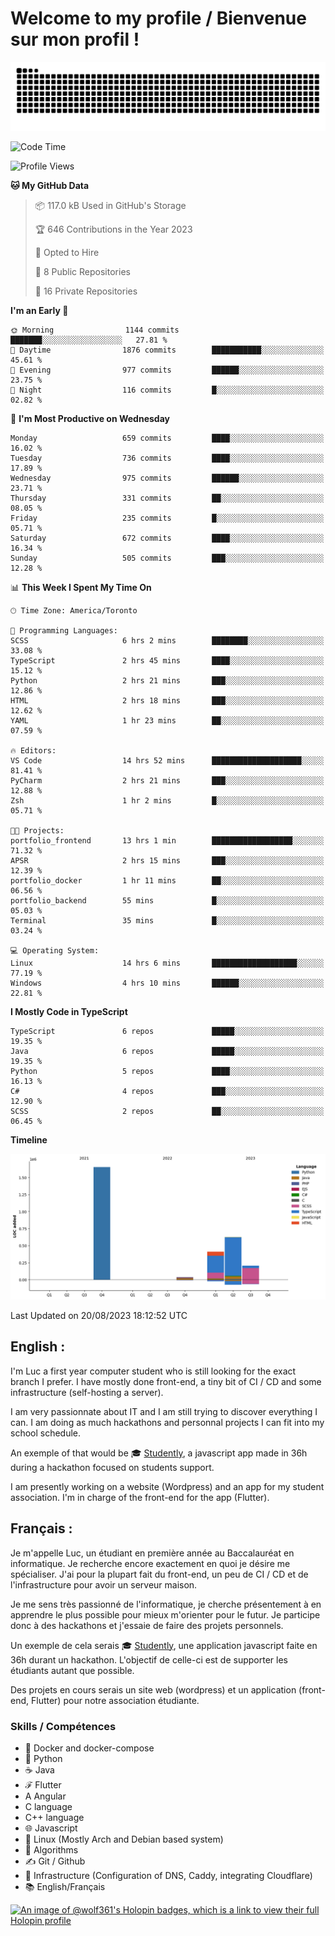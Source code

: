 # Welcome to my profile / Bienvenue sur mon profil !

![snake gif](https://github.com/wolf-361/wolf-361/blob/output/github-contribution-grid-snake.svg)

<!--START_SECTION:waka-->
![Code Time](http://img.shields.io/badge/Code%20Time-273%20hrs%2023%20mins-blue)

![Profile Views](http://img.shields.io/badge/Profile%20Views-0-blue)

**🐱 My GitHub Data** 

> 📦 117.0 kB Used in GitHub's Storage 
 > 
> 🏆 646 Contributions in the Year 2023
 > 
> 💼 Opted to Hire
 > 
> 📜 8 Public Repositories 
 > 
> 🔑 16 Private Repositories 
 > 
**I'm an Early 🐤** 

```text
🌞 Morning                1144 commits        ███████░░░░░░░░░░░░░░░░░░   27.81 % 
🌆 Daytime                1876 commits        ███████████░░░░░░░░░░░░░░   45.61 % 
🌃 Evening                977 commits         ██████░░░░░░░░░░░░░░░░░░░   23.75 % 
🌙 Night                  116 commits         █░░░░░░░░░░░░░░░░░░░░░░░░   02.82 % 
```
📅 **I'm Most Productive on Wednesday** 

```text
Monday                   659 commits         ████░░░░░░░░░░░░░░░░░░░░░   16.02 % 
Tuesday                  736 commits         ████░░░░░░░░░░░░░░░░░░░░░   17.89 % 
Wednesday                975 commits         ██████░░░░░░░░░░░░░░░░░░░   23.71 % 
Thursday                 331 commits         ██░░░░░░░░░░░░░░░░░░░░░░░   08.05 % 
Friday                   235 commits         █░░░░░░░░░░░░░░░░░░░░░░░░   05.71 % 
Saturday                 672 commits         ████░░░░░░░░░░░░░░░░░░░░░   16.34 % 
Sunday                   505 commits         ███░░░░░░░░░░░░░░░░░░░░░░   12.28 % 
```


📊 **This Week I Spent My Time On** 

```text
🕑︎ Time Zone: America/Toronto

💬 Programming Languages: 
SCSS                     6 hrs 2 mins        ████████░░░░░░░░░░░░░░░░░   33.08 % 
TypeScript               2 hrs 45 mins       ████░░░░░░░░░░░░░░░░░░░░░   15.12 % 
Python                   2 hrs 21 mins       ███░░░░░░░░░░░░░░░░░░░░░░   12.86 % 
HTML                     2 hrs 18 mins       ███░░░░░░░░░░░░░░░░░░░░░░   12.62 % 
YAML                     1 hr 23 mins        ██░░░░░░░░░░░░░░░░░░░░░░░   07.59 % 

🔥 Editors: 
VS Code                  14 hrs 52 mins      ████████████████████░░░░░   81.41 % 
PyCharm                  2 hrs 21 mins       ███░░░░░░░░░░░░░░░░░░░░░░   12.88 % 
Zsh                      1 hr 2 mins         █░░░░░░░░░░░░░░░░░░░░░░░░   05.71 % 

🐱‍💻 Projects: 
portfolio_frontend       13 hrs 1 min        ██████████████████░░░░░░░   71.32 % 
APSR                     2 hrs 15 mins       ███░░░░░░░░░░░░░░░░░░░░░░   12.39 % 
portfolio_docker         1 hr 11 mins        ██░░░░░░░░░░░░░░░░░░░░░░░   06.56 % 
portfolio_backend        55 mins             █░░░░░░░░░░░░░░░░░░░░░░░░   05.03 % 
Terminal                 35 mins             █░░░░░░░░░░░░░░░░░░░░░░░░   03.24 % 

💻 Operating System: 
Linux                    14 hrs 6 mins       ███████████████████░░░░░░   77.19 % 
Windows                  4 hrs 10 mins       ██████░░░░░░░░░░░░░░░░░░░   22.81 % 
```

**I Mostly Code in TypeScript** 

```text
TypeScript               6 repos             █████░░░░░░░░░░░░░░░░░░░░   19.35 % 
Java                     6 repos             █████░░░░░░░░░░░░░░░░░░░░   19.35 % 
Python                   5 repos             ████░░░░░░░░░░░░░░░░░░░░░   16.13 % 
C#                       4 repos             ███░░░░░░░░░░░░░░░░░░░░░░   12.90 % 
SCSS                     2 repos             ██░░░░░░░░░░░░░░░░░░░░░░░   06.45 % 
```



**Timeline**

![Lines of Code chart](https://raw.githubusercontent.com/wolf-361/wolf-361/main/assets/bar_graph.png)


 Last Updated on 20/08/2023 18:12:52 UTC
<!--END_SECTION:waka-->

## English : 

I'm Luc a first year computer student who is still looking for the exact branch I prefer. I have mostly done front-end, a tiny bit of CI / CD and some infrastructure (self-hosting a server).

I am very passionnate about IT and I am still trying to discover everything I can. I am doing as much hackathons and personnal projects I can fit into my school schedule.

An exemple of that would be 🎓 [Studently](https://github.com/wolf-361/Studently-CodeJam12), a javascript app made in 36h during a hackathon focused on students support.

I am presently working on a website (Wordpress) and an app for my student association. I'm in charge of the front-end for the app (Flutter).

## Français :

Je m'appelle Luc, un étudiant en première année au Baccalauréat en informatique. Je recherche encore exactement en quoi je désire me spécialiser. J'ai pour la plupart fait du front-end, un peu de CI / CD et de l'infrastructure pour avoir un serveur maison.

Je me sens très passionné de l'informatique, je cherche présentement à en apprendre le plus possible pour mieux m'orienter pour le futur. Je participe donc à des hackathons et j'essaie de faire des projets personnels.

Un exemple de cela serais 🎓 [Studently](https://github.com/wolf-361/Studently-CodeJam12), une application javascript faite en 36h durant un hackathon. L'objectif de celle-ci est de supporter les étudiants autant que possible.

Des projets en cours serais un site web (wordpress) et un application (front-end, Flutter) pour notre association étudiante.

###  Skills / Compétences

* 🐋 Docker and docker-compose
* 🐍 Python
* ☕ Java
* ℱ Flutter
* A Angular
* C language
* C++ language
* 🌐 Javascript
* 🐧 Linux (Mostly Arch and Debian based system)
* 🧩 Algorithms
* ✍️ Git / Github
* 📜 Infrastructure (Configuration of DNS, Caddy, integrating Cloudflare)
* 📚 English/Français

[![An image of @wolf361's Holopin badges, which is a link to view their full Holopin profile](https://holopin.me/wolf361)](https://holopin.io/@wolf361)


